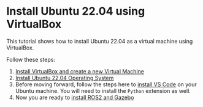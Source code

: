 # Install Ubuntu 22.04 using VirtualBox

This tutorial shows how to install Ubuntu 22.04 as a virtual machine using VirtualBox.

Follow these steps:

1. [Install VirtualBox and create a new Virtual Machine](install_virtual_box.md)
2. [Install Ubuntu 22.04 Operating System](ubuntu_install.md)
3. Before moving forward, follow the steps here to [install VS Code](https://code.visualstudio.com/docs/setup/linux) on your Ubuntu machine. You will need to install the `Python` extension as well.
4. Now you are ready to [install ROS2 and Gazebo](../ros2_humble_install/README.md)